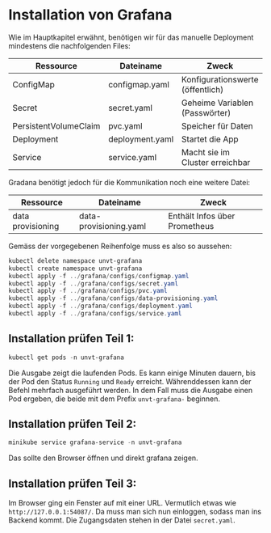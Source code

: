 # Installation von Grafana

Wie im Hauptkapitel erwähnt, benötigen wir für das manuelle Deployment mindestens die nachfolgenden Files:

| Ressource             | Dateiname               | Zweck                            |
| --------------------- | ----------------------- | -------------------------------- |
| ConfigMap             | configmap.yaml          | Konfigurationswerte (öffentlich) |
| Secret                | secret.yaml             | Geheime Variablen (Passwörter)   |
| PersistentVolumeClaim | pvc.yaml                | Speicher für Daten               |
| Deployment            | deployment.yaml         | Startet die App                  |
| Service               | service.yaml            | Macht sie im Cluster erreichbar  |

Gradana benötigt jedoch für die Kommunikation noch eine weitere Datei:

| Ressource             | Dateiname               | Zweck                            |
| --------------------- | ----------------------- | -------------------------------- |
| data provisioning     | data-provisioning.yaml  | Enthält Infos über Prometheus    |

Gemäss der vorgegebenen Reihenfolge muss es also so aussehen:

```powershell
kubectl delete namespace unvt-grafana
kubectl create namespace unvt-grafana
kubectl apply -f ../grafana/configs/configmap.yaml
kubectl apply -f ../grafana/configs/secret.yaml
kubectl apply -f ../grafana/configs/pvc.yaml
kubectl apply -f ../grafana/configs/data-provisioning.yaml
kubectl apply -f ../grafana/configs/deployment.yaml
kubectl apply -f ../grafana/configs/service.yaml
```

## Installation prüfen Teil 1:

```powershell
kubectl get pods -n unvt-grafana
```

Die Ausgabe zeigt die laufenden Pods. Es kann einige Minuten dauern, bis der Pod den Status `Running` und `Ready` erreicht. Währenddessen kann der Befehl mehrfach ausgeführt werden. In dem Fall muss die Ausgabe einen Pod ergeben, die beide mit dem Prefix `unvt-grafana-` beginnen.

## Installation prüfen Teil 2:
```powershell
minikube service grafana-service -n unvt-grafana
```

Das sollte den Browser öffnen und direkt grafana zeigen.

## Installation prüfen Teil 3:

Im Browser ging ein Fenster auf mit einer URL. Vermutlich etwas wie `http://127.0.0.1:54087/`. Da muss man sich nun einloggen, sodass man ins Backend kommt. Die Zugangsdaten stehen in der Datei `secret.yaml`. 